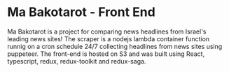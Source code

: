 # Ma Bakotarot - Front End
Ma Bakotarot is a project for comparing news headlines from Israel's leading news sites! The scraper is a nodejs lambda container function runnig on a cron schedule 24/7 collecting headlines from news sites using puppeteer. The front-end is hosted on S3 and was built using React, typescript, redux, redux-toolkit and redux-saga.
